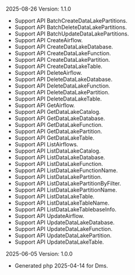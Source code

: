 2025-08-26 Version: 1.1.0
- Support API BatchCreateDataLakePartitions.
- Support API BatchDeleteDataLakePartitions.
- Support API BatchUpdateDataLakePartitions.
- Support API CreateAirflow.
- Support API CreateDataLakeDatabase.
- Support API CreateDataLakeFunction.
- Support API CreateDataLakePartition.
- Support API CreateDataLakeTable.
- Support API DeleteAirflow.
- Support API DeleteDataLakeDatabase.
- Support API DeleteDataLakeFunction.
- Support API DeleteDataLakePartition.
- Support API DeleteDataLakeTable.
- Support API GetAirflow.
- Support API GetDataLakeCatalog.
- Support API GetDataLakeDatabase.
- Support API GetDataLakeFunction.
- Support API GetDataLakePartition.
- Support API GetDataLakeTable.
- Support API ListAirflows.
- Support API ListDataLakeCatalog.
- Support API ListDataLakeDatabase.
- Support API ListDataLakeFunction.
- Support API ListDataLakeFunctionName.
- Support API ListDataLakePartition.
- Support API ListDataLakePartitionByFilter.
- Support API ListDataLakePartitionName.
- Support API ListDataLakeTable.
- Support API ListDataLakeTableName.
- Support API ListDataLakeTablebaseInfo.
- Support API UpdateAirflow.
- Support API UpdateDataLakeDatabase.
- Support API UpdateDataLakeFunction.
- Support API UpdateDataLakePartition.
- Support API UpdateDataLakeTable.


2025-06-05 Version: 1.0.0
- Generated php 2025-04-14 for Dms.

